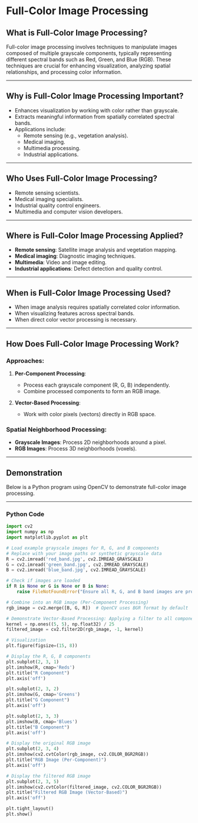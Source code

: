 # Full-Color Image Processing

## **What is Full-Color Image Processing?**
Full-color image processing involves techniques to manipulate images composed of multiple grayscale components, typically representing different spectral bands such as Red, Green, and Blue (RGB). These techniques are crucial for enhancing visualization, analyzing spatial relationships, and processing color information.

---

## **Why is Full-Color Image Processing Important?**
- Enhances visualization by working with color rather than grayscale.
- Extracts meaningful information from spatially correlated spectral bands.
- Applications include:
  - Remote sensing (e.g., vegetation analysis).
  - Medical imaging.
  - Multimedia processing.
  - Industrial applications.

---

## **Who Uses Full-Color Image Processing?**
- Remote sensing scientists.
- Medical imaging specialists.
- Industrial quality control engineers.
- Multimedia and computer vision developers.

---

## **Where is Full-Color Image Processing Applied?**
- **Remote sensing**: Satellite image analysis and vegetation mapping.
- **Medical imaging**: Diagnostic imaging techniques.
- **Multimedia**: Video and image editing.
- **Industrial applications**: Defect detection and quality control.

---

## **When is Full-Color Image Processing Used?**
- When image analysis requires spatially correlated color information.
- When visualizing features across spectral bands.
- When direct color vector processing is necessary.

---

## **How Does Full-Color Image Processing Work?**

### **Approaches:**
1. **Per-Component Processing**:
   - Process each grayscale component (R, G, B) independently.
   - Combine processed components to form an RGB image.

2. **Vector-Based Processing**:
   - Work with color pixels (vectors) directly in RGB space.

### **Spatial Neighborhood Processing:**
- **Grayscale Images**: Process 2D neighborhoods around a pixel.
- **RGB Images**: Process 3D neighborhoods (voxels).

---

## **Demonstration**

Below is a Python program using OpenCV to demonstrate full-color image processing.

---

### Python Code

```python
import cv2
import numpy as np
import matplotlib.pyplot as plt

# Load example grayscale images for R, G, and B components
# Replace with your image paths or synthetic grayscale data
R = cv2.imread('red_band.jpg', cv2.IMREAD_GRAYSCALE)
G = cv2.imread('green_band.jpg', cv2.IMREAD_GRAYSCALE)
B = cv2.imread('blue_band.jpg', cv2.IMREAD_GRAYSCALE)

# Check if images are loaded
if R is None or G is None or B is None:
    raise FileNotFoundError("Ensure all R, G, and B band images are provided.")

# Combine into an RGB image (Per-Component Processing)
rgb_image = cv2.merge([B, G, R])  # OpenCV uses BGR format by default

# Demonstrate Vector-Based Processing: Applying a filter to all components
kernel = np.ones((5, 5), np.float32) / 25
filtered_image = cv2.filter2D(rgb_image, -1, kernel)

# Visualization
plt.figure(figsize=(15, 8))

# Display the R, G, B components
plt.subplot(2, 3, 1)
plt.imshow(R, cmap='Reds')
plt.title("R Component")
plt.axis('off')

plt.subplot(2, 3, 2)
plt.imshow(G, cmap='Greens')
plt.title("G Component")
plt.axis('off')

plt.subplot(2, 3, 3)
plt.imshow(B, cmap='Blues')
plt.title("B Component")
plt.axis('off')

# Display the original RGB image
plt.subplot(2, 3, 4)
plt.imshow(cv2.cvtColor(rgb_image, cv2.COLOR_BGR2RGB))
plt.title("RGB Image (Per-Component)")
plt.axis('off')

# Display the filtered RGB image
plt.subplot(2, 3, 5)
plt.imshow(cv2.cvtColor(filtered_image, cv2.COLOR_BGR2RGB))
plt.title("Filtered RGB Image (Vector-Based)")
plt.axis('off')

plt.tight_layout()
plt.show()
```
